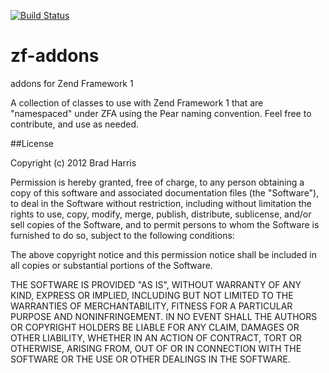 [![Build Status](https://secure.travis-ci.org/bmharris/zf-addons.png?branch=master)](http://travis-ci.org/bmharris/zf-addons)

zf-addons
=========

addons for Zend Framework 1

A collection of classes to use with Zend Framework 1 that are "namespaced" under ZFA using the Pear naming convention.  Feel free to contribute, and use as needed.

##License

Copyright (c) 2012 Brad Harris

Permission is hereby granted, free of charge, to any person obtaining a copy of this software and associated documentation files (the "Software"), to deal in the Software without restriction, including without limitation the rights to use, copy, modify, merge, publish, distribute, sublicense, and/or sell copies of the Software, and to permit persons to whom the Software is furnished to do so, subject to the following conditions:

The above copyright notice and this permission notice shall be included in all copies or substantial portions of the Software.

THE SOFTWARE IS PROVIDED "AS IS", WITHOUT WARRANTY OF ANY KIND, EXPRESS OR IMPLIED, INCLUDING BUT NOT LIMITED TO THE WARRANTIES OF MERCHANTABILITY, FITNESS FOR A PARTICULAR PURPOSE AND NONINFRINGEMENT. IN NO EVENT SHALL THE AUTHORS OR COPYRIGHT HOLDERS BE LIABLE FOR ANY CLAIM, DAMAGES OR OTHER LIABILITY, WHETHER IN AN ACTION OF CONTRACT, TORT OR OTHERWISE, ARISING FROM, OUT OF OR IN CONNECTION WITH THE SOFTWARE OR THE USE OR OTHER DEALINGS IN THE SOFTWARE.
